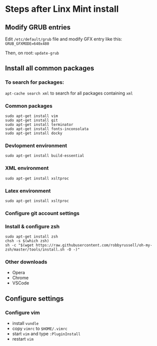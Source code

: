 # Steps after Linx Mint install

## Modify GRUB entries

Edit ```/etc/default/grub``` file and modify GFX entry like this: ```GRUB_GFXMODE=640x480```

Then, on root: ```update-grub```

## Install all common packages

### To search for packages: 
```apt-cache search xml``` to search for all packages containing ```xml```

### Common packages
```
sudo apt-get install vim
sudo apt-get install git
sudo apt-get install terminator
sudo apt-get install fonts-inconsolata
sudo apt-get install docky
```

### Devlopment environment
```
sudo apt-get install build-essential
```

### XML environment
```
sudo apt-get install xsltproc
```

### Latex environment
```
sudo apt-get install xsltproc
```

### Configure git account settings

### Install & configure zsh
```
sudo apt-get install zsh
chsh -s $(which zsh)
sh -c "$(wget https://raw.githubusercontent.com/robbyrussell/oh-my-zsh/master/tools/install.sh -O -)"
```

### Other downloads

- Opera
- Chrome
- VSCode

## Configure settings
### Configure vim
- install ```vundle```
- copy ```vimrc``` to ```$HOME/.vimrc```
- start ```vim``` and type ```:PluginInstall```
- restart ```vim```
